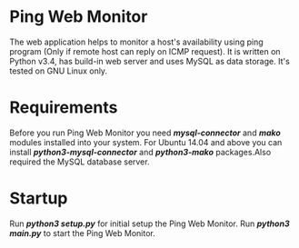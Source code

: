 # Ping Web Monitor
The web application helps to monitor a host's availability using ping program (Only if remote host can reply 
on ICMP request). It is written on Python v3.4, has build-in web server and uses MySQL as data storage.
It's tested on GNU Linux only.

# Requirements
Before you run Ping Web Monitor you need ***mysql-connector*** and ***mako*** modules installed into your system.
For Ubuntu 14.04 and above you can install ***python3-mysql-connector*** and ***python3-mako*** packages.Also required the MySQL 
database server. 

# Startup
Run ***python3 setup.py*** for initial setup the Ping Web Monitor.
Run ***python3 main.py*** to start the Ping Web Monitor.
